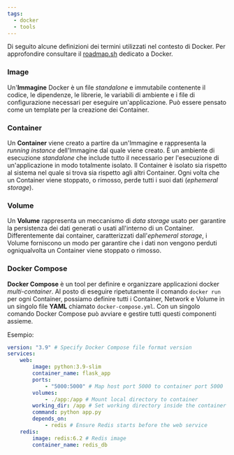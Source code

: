 ```yaml
---
tags:
  - docker
  - tools
---
```

Di seguito alcune definizioni dei termini utilizzati nel contesto di Docker. 
Per approfondire consultare il [roadmap.sh](https://roadmap.sh/docker) dedicato a Docker.

### Image

Un'**Immagine** Docker è un file *standalone* e immutabile contenente il codice, le dipendenze, le librerie, le variabili di ambiente e i file di configurazione necessari per eseguire un'applicazione. Può essere pensato come un template per la creazione dei Container.

### Container

Un **Container** viene creato a partire da un'Immagine e rappresenta la *running instance* dell'Immagine dal quale viene creato. È un ambiente di esecuzione *standalone* che include tutto il necessario per l'esecuzione di un'applicazione in modo totalmente isolato. Il Container è isolato sia rispetto al sistema nel quale si trova sia rispetto agli altri Container. Ogni volta che un Container viene stoppato, o rimosso, perde tutti i suoi dati (*ephemeral storage*).

### Volume

Un **Volume** rappresenta un meccanismo di *data storage* usato per garantire la persistenza dei dati generati o usati all'interno di un Container. Differentemente dai container, caratterizzati dall'*ephemeral storage*, i Volume forniscono un modo per garantire che i dati non vengono perduti ogniqualvolta un Container viene stoppato o rimosso. 

### Docker Compose

**Docker Compose** è un tool per definire e organizzare applicazioni docker *multi-container*. Al posto di eseguire ripetutamente il comando `docker run` per ogni Container, possiamo definire tutti i Container, Network e Volume in un singolo file **YAML** chiamato `docker-compose.yml`. Con un singolo comando Docker Compose può avviare e gestire tutti questi componenti assieme.

Esempio:

```yaml
version: "3.9" # Specify Docker Compose file format version 
services: 
	web: 
		image: python:3.9-slim 
		container_name: flask_app 
		ports: 
			- "5000:5000" # Map host port 5000 to container port 5000 
		volumes: 
			- ./app:/app # Mount local directory to container 
		working_dir: /app # Set working directory inside the container 
		command: python app.py 
		depends_on: 
			- redis # Ensure Redis starts before the web service 
	redis: 
		image: redis:6.2 # Redis image 
		container_name: redis_db
```